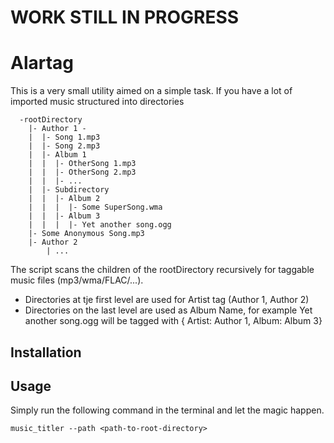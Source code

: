# WORK STILL IN PROGRESS

# Alartag

This is a very small utility aimed on a simple task.
If you have a lot of imported music structured into directories
```
  -rootDirectory
    |- Author 1 -
    |  |- Song 1.mp3
    |  |- Song 2.mp3
    |  |- Album 1
    |  |  |- OtherSong 1.mp3
    |  |  |- OtherSong 2.mp3
    |  |  |- ...
    |  |- Subdirectory
    |  |  |- Album 2
    |  |  |  |- Some SuperSong.wma
    |  |  |- Album 3
    |  |  |  |- Yet another song.ogg
    |- Some Anonymous Song.mp3
    |- Author 2
        | ...
```

The script scans the children of the rootDirectory recursively for taggable music files (mp3/wma/FLAC/...). 
* Directories at tje first level are used for Artist tag (Author 1, Author 2)
* Directories on the last level are used as Album Name, for example Yet another song.ogg will be tagged with { Artist: Author 1, Album: Album 3}

## Installation


## Usage
Simply run the following command in the terminal and let the magic happen.
```shell
music_titler --path <path-to-root-directory>
```
